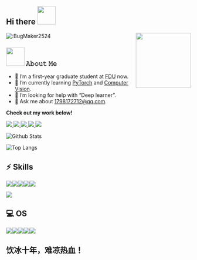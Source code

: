 ## Hi there <img src="https://media.giphy.com/media/mGcNjsfWAjY5AEZNw6/giphy.gif" width="50">
![:BugMaker2524](https://count.getloli.com/get/@:BugMaker2524?theme=gelbooru)
<img align='right' src='https://octodex.github.com/images/hula_loop_octodex03.gif' width='150"'>
### <img src="https://media.giphy.com/media/VgCDAzcKvsR6OM0uWg/giphy.gif" width="50">  𝙰𝚋𝚘𝚞𝚝 𝙼𝚎

- 🔭 I’m a first-year graduate student at [FDU](https://www.fudan.edu.cn/) now.
- 🌱 I’m currently learning [PyTorch](https://pytorch.org/) and [Computer Vision](https://en.wikipedia.org/wiki/Computer_vision).
- 🤔 I’m looking for help with “Deep learner”.
- 💬 Ask me about 1798172712@qq.com.

<strong>Check out my work below!</strong>

  <a href="https://github.com/BugMaker2524">
    <img src="https://badges.pufler.dev/visits/BugMaker2524/BugMaker2524?style=flat-square&color=black&logo=github">
  </a>
  <a href="https://github.com/BugMaker2524">
    <img src="https://badges.pufler.dev/years/BugMaker2524?style=flat-square&color=black&logo=github">
  </a>
  <a href="https://github.com/BugMaker2524?tab=repositories">
    <img src="https://badges.pufler.dev/repos/BugMaker2524?style=flat-square&color=black&logo=github">
  </a>
  <a href="https://github.com/Charmve">
    <img src="https://badges.pufler.dev/commits/monthly/Charmve?style=flat-square&color=black&logo=github">
  </a>
    <a href="https://github.com/Charmve">
    <img src="https://img.shields.io/github/followers/BugMaker2524.svg?style=social&label=Follow&maxAge=2592000">
  </a>


![Github Stats](https://github-readme-stats.vercel.app/api?username=BugMaker2524&show_icons=true&count_private=true&hide=prs&theme=default_repocard)

![Top Langs](https://github-readme-stats.vercel.app/api/top-langs/?username=BugMaker2524&hide=TeX&layout=compact)

## ⚡ Skills
<img src="https://img.shields.io/badge/Python-14354C?style=for-the-badge&logo=python&logoColor=white"/><img src="https://img.shields.io/badge/C%2B%2B-00599C?style=for-the-badge&logo=c%2B%2B&logoColor=white"/><img src="https://img.shields.io/badge/Java-ED8B00?style=for-the-badge&logo=java&logoColor=white"/><img src="https://img.shields.io/badge/R-276DC3?style=for-the-badge&logo=r&logoColor=white"/><img src="https://img.shields.io/badge/MySQL-00000F?style=for-the-badge&logo=mysql&logoColor=white"/>

<img src="https://www.mathworks.com/matlabcentral/images/matlab-file-exchange.svg"/>

## 💻 OS
<img src="https://img.shields.io/badge/iOS-000000?style=for-the-badge&logo=ios&logoColor=white"/><img src="https://img.shields.io/badge/Windows-0078D6?style=for-the-badge&logo=windows&logoColor=white"/><img src="https://img.shields.io/badge/Ubuntu-E95420?style=for-the-badge&logo=ubuntu&logoColor=white"/><img src="https://img.shields.io/badge/Android-3DDC84?style=for-the-badge&logo=android&logoColor=white"/><img src="https://img.shields.io/badge/Python-14354C?style=for-the-badge&logo=python&logoColor=white"/>

## 饮冰十年，难凉热血！
